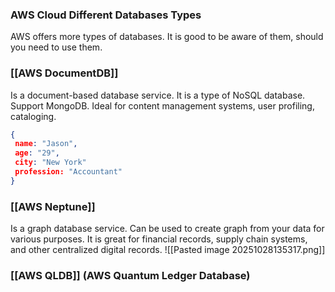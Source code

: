 
### AWS Cloud Different Databases Types

AWS offers more types of databases.
It is good to be aware of them, should you need to use them.

### [[AWS DocumentDB]]

Is a document-based database service.
It is a type of NoSQL database.
Support MongoDB.
Ideal for content management systems, user profiling, cataloging.

```json
{  
 name: "Jason",  
 age: "29",  
 city: "New York"  
 profession: "Accountant"  
}
```

### [[AWS Neptune]]

Is a graph database service.
Can be used to create graph from your data for various purposes.
It is great for financial records, supply chain systems, and other centralized digital records.
![[Pasted image 20251028135317.png]]

### [[AWS QLDB]] (AWS Quantum Ledger Database)
